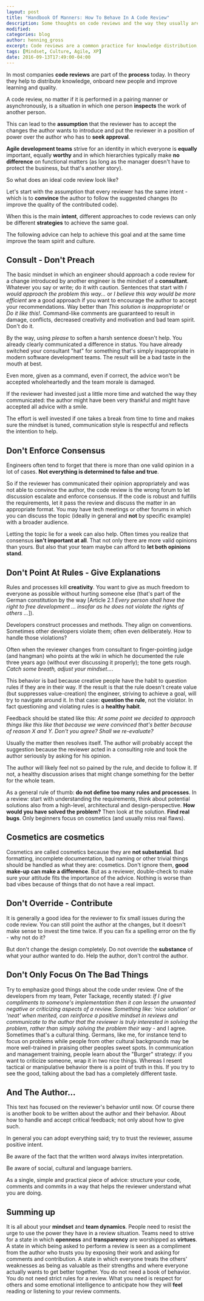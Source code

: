```yaml
---
layout: post
title: "Handbook Of Manners: How To Behave In A Code Review"
description: Some thoughts on code reviews and the way they usually are and how they should be performed.
modified:
categories: blog
author: henning_gross
excerpt: Code reviews are a common practice for knowledge distribution, learning and increasing quality - but do we perform them in a way that actually creates value?
tags: [Mindset, Culture, Agile, XP]
date: 2016-09-13T17:49:00-04:00
---
```


In most companies __code reviews__ are part of the __process__ today. In theory they help to distribute knowledge, onboard new people and improve learning and quality.


A code review, no matter if it is performed in a pairing manner or asynchronously, is a situation in which one person __inspects__ the work of another person.


This can lead to the __assumption__ that the reviewer has to accept the changes the author wants to introduce and put the reviewer in a position of power over the author who has to __seek approval__.


__Agile development teams__ strive for an identity in which everyone is __equally__ important, equally __worthy__ and in which hierarchies typically make __no difference__ on functional matters (as long as the manager doesn't have to protect the business, but that's another story).


So what does an ideal code review look like?


Let's start with the assumption that every reviewer has the same intent - which is to __convince__ the author to follow the suggested changes (to improve the quality of the contributed code).


When this is the main __intent__, different approaches to code reviews can only be different __strategies__ to achieve the same goal.


The following advice can help to achieve this goal and at the same time improve the team spirit and culture.


## Consult - Don't Preach

The basic mindset in which an engineer should approach a code review for a change introduced by another engineer is the mindset of a __consultant__. Whatever you say or write; do it with caution. Sentences that start with _I would approach the problem this way..._ or _I believe this way would be more efficient_ are a good approach if you want to encourage the author to accept your recommendations. Way better than _This solution is inappropriate!_ or _Do it like this!_. Command-like comments are guaranteed to result in damage, conflicts, decreased creativity and motivation and bad team spirit. Don't do it.

By the way, using _please_ to soften a harsh sentence doesn't help. You already clearly communicated a difference in status. You have already switched your consultant "hat" for something that's simply inappropriate in modern software development teams. The result will be a bad taste in the mouth at best.

Even more, given as a command, even if correct, the advice won't be accepted wholeheartedly and the team morale is damaged.


If the reviewer had invested just a little more time and watched the way they communicated: the author might have been very thankful and might have accepted all advice with a smile.


The effort is well invested if one takes a break from time to time and makes sure the mindset is tuned, communication style is respectful and reflects the intention to help.


## Don't Enforce Consensus

Engineers often tend to forget that there is more than one valid opinion in a lot of cases. __Not everything is determined to false and true__.

So if the reviewer has communicated their opinion appropriately and was not able to convince the author, the code review is the wrong forum to let discussion escalate and enforce consensus. If the code is robust and fulfills the requirements, let it pass the review and discuss the matter in an appropriate format. You may have tech meetings or other forums in which you can discuss the topic (ideally in general and __not__ by specific example) with a broader audience.

Letting the topic lie for a week can also help. Often times you realize that consensus __isn't important at all__. That not only there are more valid opinions than yours. But also that your team maybe can afford to __let both opinions stand__.

## Don't Point At Rules - Give Explanations

Rules and processes kill __creativity__. You want to give as much freedom to everyone as possible without hurting someone else (that's part of the German constitution by the way [Article 2.1 _Every person shall have the right to free development ... insofar as he does not violate the rights of others ..._]).

Developers construct processes and methods. They align on conventions. Sometimes other developers violate them; often even deliberately. How to handle those violations?

Often when the reviewer changes from consultant to finger-pointing judge (and hangman) who points at the wiki in which he documented the rule three years ago (without ever discussing it properly); the tone gets rough. _Catch some breath, adjust your mindset..._.

This behavior is bad because creative people have the habit to question rules if they are in their way. If the result is that the rule doesn't create value (but suppresses value-creation) the engineer, striving to achieve a goal, will try to navigate around it. In that case: __question the rule__, not the violator. In fact questioning and violating rules is a __healthy habit__.

Feedback should be stated like this: _At some point we decided to approach things like this like that because we were convinced that's better because of reason X and Y. Don't you agree? Shall we re-evaluate?_

Usually the matter then resolves itself. The author will probably accept the suggestion because the reviewer acted in a consulting role and took the author seriously by asking for his opinion.

The author will likely feel not so pained by the rule, and decide to follow it. If not, a healthy discussion arises that might change something for the better for the whole team.

As a general rule of thumb: __do not define too many rules and processes__. In a review: start with understanding the requirements, think about potential solutions also from a high-level, architectural and design-perspective. __How would you have solved the problem?__ Then look at the solution. __Find real bugs__. Only beginners focus on cosmetics (and usually miss real flaws).

## Cosmetics are cosmetics

Cosmetics are called cosmetics because they are __not substantial__. Bad formatting, incomplete documentation, bad naming or other trivial things should be handled as what they are: cosmetics. Don't ignore them, __good make-up can make a difference__. But as a reviewer, double-check to make sure your attitude fits the importance of the advice. Nothing is worse than bad vibes because of things that do not have a real impact.

## Don't Override - Contribute

It is generally a good idea for the reviewer to fix small issues during the code review. You can still point the author at the changes, but it doesn't make sense to invest the time twice. If you can fix a spelling error on the fly - why not do it?

But don't change the design completely. Do not override the __substance__ of what your author wanted to do. Help the author, don't control the author.


## Don't Only Focus On The Bad Things

Try to emphasize good things about the code under review. One of the developers from my team, Peter Tackage, recently stated: _If I give compliments to someone's implementation then it can lessen the unwanted negative or criticizing aspects of a review. Something like: 'nice solution' or 'neat' when merited, can reinforce a positive mindset in reviews and communicate to the author that the reviewer is truly interested in solving the problem, rather than simply solving the problem their way_ - and I agree.
Sometimes that's a cultural thing. Germans, like me, for instance tend to focus on problems while people from other cultural backgrounds may be more well-trained in praising other peoples sweet spots.
In communication and management training, people learn about the "Burger" strategy: if you want to criticize someone, wrap it in two nice things. Whereas I resent tactical or manipulative behavior there is a point of truth in this. If you try to see the good, talking about the bad has a completely different taste.

## And The Author...

This text has focused on the reviewer's behavior until now. Of course there is another book to be written about the author and their behavior.
About how to handle and accept critical feedback; not only about how to give such.

In general you can adopt everything said; try to trust the reviewer, assume positive intent.

Be aware of the fact that the written word always invites interpretation.

Be aware of social, cultural and language barriers.

As a single, simple and practical piece of advice: structure your code, comments and commits in a way that helps the reviewer understand what you are doing.


## Summing up

It is all about your __mindset__ and __team dynamics__. People need to resist the urge to use the power they have in a review situation. Teams need to strive for a state in which __openness__ and __transparency__ are worshipped as __virtues__. A state in which being asked to perform a review is seen as a compliment from the author who trusts you by exposing their work and asking for comments and contribution. A state in which everyone treats the others' weaknesses as being as valuable as their strengths and where everyone actually wants to get better together. You do not need a book of behavior. You do not need strict rules for a review. What you need is respect for others and some emotional intelligence to anticipate how they will __feel__ reading or listening to your review comments.